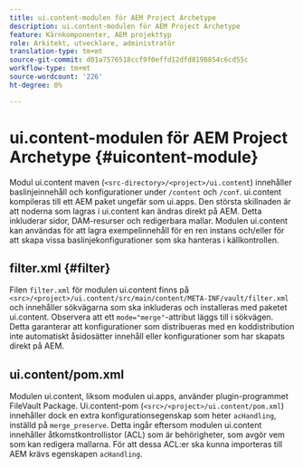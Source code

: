 ```yaml
---
title: ui.content-modulen för AEM Project Archetype
description: ui.content-modulen för AEM Project Archetype
feature: Kärnkomponenter, AEM projekttyp
role: Arkitekt, utvecklare, administratör
translation-type: tm+mt
source-git-commit: d01a7576518ccf9f0effd12dfd8198854c6cd55c
workflow-type: tm+mt
source-wordcount: '226'
ht-degree: 0%

---
```



# ui.content-modulen för AEM Project Archetype {#uicontent-module}

Modul ui.content maven (`<src-directory>/<project>/ui.content`) innehåller baslinjeinnehåll och konfigurationer under `/content` och `/conf`. ui.content kompileras till ett AEM paket ungefär som ui.apps. Den största skillnaden är att noderna som lagras i ui.content kan ändras direkt på AEM. Detta inkluderar sidor, DAM-resurser och redigerbara mallar. Modulen ui.content kan användas för att lagra exempelinnehåll för en ren instans och/eller för att skapa vissa baslinjekonfigurationer som ska hanteras i källkontrollen.

## filter.xml {#filter}

Filen `filter.xml` för modulen ui.content finns på `<src>/<project>/ui.content/src/main/content/META-INF/vault/filter.xml` och innehåller sökvägarna som ska inkluderas och installeras med paketet ui.content. Observera att ett `mode="merge"`-attribut läggs till i sökvägen. Detta garanterar att konfigurationer som distribueras med en koddistribution inte automatiskt åsidosätter innehåll eller konfigurationer som har skapats direkt på AEM.

## ui.content/pom.xml

Modulen ui.content, liksom modulen ui.apps, använder plugin-programmet FileVault Package. Ui.content-pom (`<src>/<project>/ui.content/pom.xml`) innehåller dock en extra konfigurationsegenskap som heter `acHandling`, inställd på `merge_preserve`. Detta ingår eftersom modulen ui.content innehåller åtkomstkontrollistor (ACL) som är behörigheter, som avgör vem som kan redigera mallarna. För att dessa ACL:er ska kunna importeras till AEM krävs egenskapen `acHandling`.
